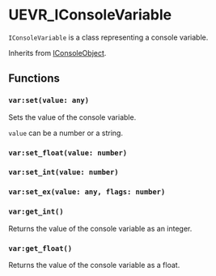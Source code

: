 # UEVR_IConsoleVariable

`IConsoleVariable` is a class representing a console variable.

Inherits from [IConsoleObject](IConsoleObject.md).

## Functions

### `var:set(value: any)`

Sets the value of the console variable.

`value` can be a number or a string.

### `var:set_float(value: number)`

### `var:set_int(value: number)`

### `var:set_ex(value: any, flags: number)`

### `var:get_int()`

Returns the value of the console variable as an integer.

### `var:get_float()`

Returns the value of the console variable as a float.
